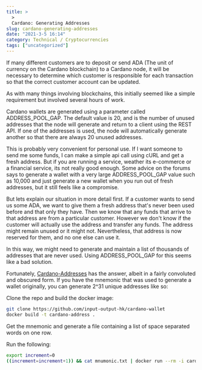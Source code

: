 ```yaml
---
title: >
  >
  Cardano: Generating Addresses
slug: cardano-generating-addresses
date: "2021-3-5 16:14"
category: Technical / Cryptocurrencies
tags: ["uncategorized"]
---
```


If many different customers are to deposit or send ADA (The unit of currency on the
Cardano blockchain) to a Cardano node, it will be necessary to determine which
customer is responsible for each transaction so that the correct customer
account can be updated.

As with many things involving blockchains, this initially seemed like a simple
requirement but involved several hours of work.

Cardano wallets are generated using a parameter called ADDRESS_POOL_GAP. The
default value is 20, and is the number of unused addresses that the node will
generate and return to a client using the REST API. If one of the addresses is
used, the node will automatically generate another so that there are always 20
unused addresses.

This is probably very convenient for personal use. If I want someone to send me
some funds, I can make a simple api call using cURL and get a fresh address.
But if you are running a service, weather its e-commerce or a financial
service, its not really good enough. Some advice on the forums says to generate
a wallet with a very large ADDRESS_POOL_GAP value such as 10,000 and just
generate a new wallet when you run out of fresh addresses, but it still
feels like a compromise.

But lets explain our situation in more detail first. If a customer wants to
send us some ADA, we want to give them a fresh address that's never been used
before and that only they have. Then we know that any funds that arrive to that
address are from a particular customer. However we don't know if the customer
will actually use the address and transfer any funds. The address might remain
unused or it might not. Nevertheless, that address is now reserved for them,
and no one else can use it.

In this way, we might need to generate and maintain a list of thousands of
addresses that are never used. Using ADDRESS_POOL_GAP for this seems like a bad
solution.

Fortunately,
[Cardano-Addresses](https://github.com/input-output-hk/cardano-addresses) has
the answer, albeit in a fairly convoluted and obscured form. If you have the
mnemonic that was used to generate a wallet originally, you can generate 2^31
unique addresses like so:

Clone the repo and build the docker image:

```bash
git clone https://github.com/input-output-hk/cardano-wallet
docker build -t cardano-address .
```

Get the mnemonic and generate a file containing a list of space separated words on one row.

Run the following:

```bash
export increment=0
((increment=increment+1)) && cat mnumonic.txt | docker run --rm -i cardano-address key from-recovery-phrase Shelley | docker run --rm -i cardano-address key child 1852H/1815H/0H/0/$increment | docker run --rm -i cardano-address key public --with-chain-code  | docker run --rm -i cardano-address address payment --network-tag testnet > payment.addr && cat payment.addr ;echo
```
